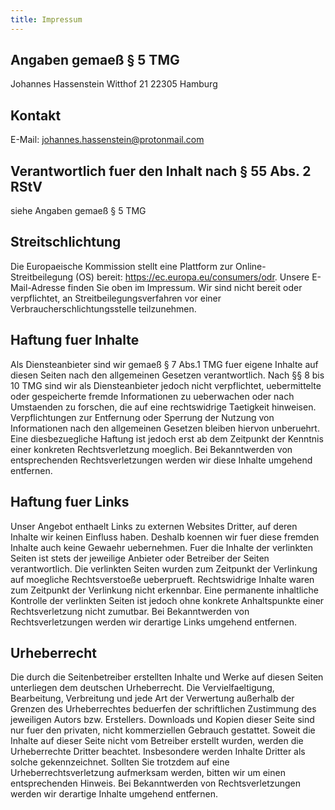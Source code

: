 ```yaml
---
title: Impressum
---
```

## Angaben gemaeß § 5 TMG

Johannes Hassenstein
Witthof 21
22305 Hamburg

## Kontakt

E-Mail: johannes.hassenstein@protonmail.com

## Verantwortlich fuer den Inhalt nach § 55 Abs. 2 RStV

siehe Angaben gemaeß § 5 TMG

## Streitschlichtung

Die Europaeische Kommission stellt eine Plattform zur Online-Streitbeilegung (OS) bereit: <a href="https://ec.europa.eu/consumers/odr" target="_blank">https://ec.europa.eu/consumers/odr</a>. Unsere E-Mail-Adresse finden Sie oben im Impressum.
Wir sind nicht bereit oder verpflichtet, an Streitbeilegungsverfahren vor einer Verbraucherschlichtungsstelle teilzunehmen.

## Haftung fuer Inhalte

Als Diensteanbieter sind wir gemaeß § 7 Abs.1 TMG fuer eigene Inhalte auf diesen Seiten nach den allgemeinen Gesetzen verantwortlich. Nach §§ 8 bis 10 TMG sind wir als Diensteanbieter jedoch nicht verpflichtet, uebermittelte oder gespeicherte fremde Informationen zu ueberwachen oder nach Umstaenden zu forschen, die auf eine rechtswidrige Taetigkeit hinweisen.
Verpflichtungen zur Entfernung oder Sperrung der Nutzung von Informationen nach den allgemeinen Gesetzen bleiben hiervon unberuehrt. Eine diesbezuegliche Haftung ist jedoch erst ab dem Zeitpunkt der Kenntnis einer konkreten Rechtsverletzung moeglich. Bei Bekanntwerden von entsprechenden Rechtsverletzungen werden wir diese Inhalte umgehend entfernen.

## Haftung fuer Links

Unser Angebot enthaelt Links zu externen Websites Dritter, auf deren Inhalte wir keinen Einfluss haben. Deshalb koennen wir fuer diese fremden Inhalte auch keine Gewaehr uebernehmen. Fuer die Inhalte der verlinkten Seiten ist stets der jeweilige Anbieter oder Betreiber der Seiten verantwortlich. Die verlinkten Seiten wurden zum Zeitpunkt der Verlinkung auf moegliche Rechtsverstoeße ueberprueft. Rechtswidrige Inhalte waren zum Zeitpunkt der Verlinkung nicht erkennbar.
Eine permanente inhaltliche Kontrolle der verlinkten Seiten ist jedoch ohne konkrete Anhaltspunkte einer Rechtsverletzung nicht zumutbar. Bei Bekanntwerden von Rechtsverletzungen werden wir derartige Links umgehend entfernen.

## Urheberrecht

Die durch die Seitenbetreiber erstellten Inhalte und Werke auf diesen Seiten unterliegen dem deutschen Urheberrecht. Die Vervielfaeltigung, Bearbeitung, Verbreitung und jede Art der Verwertung außerhalb der Grenzen des Urheberrechtes beduerfen der schriftlichen Zustimmung des jeweiligen Autors bzw. Erstellers. Downloads und Kopien dieser Seite sind nur fuer den privaten, nicht kommerziellen Gebrauch gestattet.
Soweit die Inhalte auf dieser Seite nicht vom Betreiber erstellt wurden, werden die Urheberrechte Dritter beachtet. Insbesondere werden Inhalte Dritter als solche gekennzeichnet. Sollten Sie trotzdem auf eine Urheberrechtsverletzung aufmerksam werden, bitten wir um einen entsprechenden Hinweis. Bei Bekanntwerden von Rechtsverletzungen werden wir derartige Inhalte umgehend entfernen.
